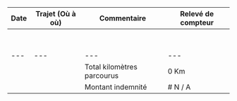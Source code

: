 | Date | Trajet (Où à où)  | Commentaire  | Relevé de compteur  |
|---|---|---|---|
|   |   |  |   |
|   |   |  |   |
|   |   |  |   |
|   |   |  |   |
|   |   |  |   |
|   |   |  |   |
|   |   |  |   |
|   |   |  |   |
|---|---|---|---|
|   |   | Total kilomètres parcourus | 0 Km  |
|   |   | Montant indemnité | # N / A  |